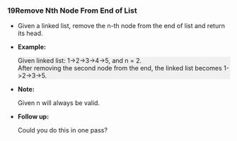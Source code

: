 ### 19Remove Nth Node From End of List
* Given a linked list, remove the n-th node from the end of list and return its head.
* **Example:**
  <p style="background:#F0F0F0">
  Given linked list: 1->2->3->4->5, and n = 2.<br>
  After removing the second node from the end, the linked list becomes 1->2->3->5.
  </p>
 
* **Note:**

  Given n will always be valid.
* **Follow up:**

  Could you do this in one pass?